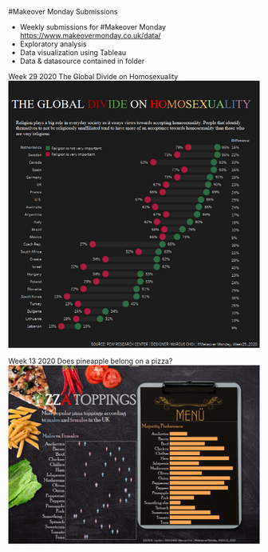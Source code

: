 #Makeover Monday Submissions

* Weekly submissions for #Makeover Monday https://www.makeovermonday.co.uk/data/
* Exploratory analysis
* Data visualization using Tableau
* Data & datasource contained in folder

Week 29 2020
The Global Divide on Homosexuality
![Global Divide on Homosexuality.png](https://github.com/mchoi2275/Choi_Portfolio/blob/master/%23Makeover%20Mondays/W29%20%20The%20Global%20Divide%20on%20Homosexuality/Global%20Divide%20on%20Homosexuality.png)


Week 13 2020
Does pineapple belong on a pizza?
![Pizza #MakeoverMonday W13_2020.png](https://github.com/mchoi2275/Choi_Portfolio/blob/master/%23Makeover%20Mondays/W13%20Pizza/Pizza%20%23MakeoverMonday%20W13_2020.png)
